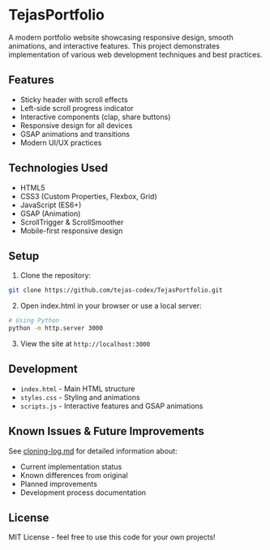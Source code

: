 # TejasPortfolio

A modern portfolio website showcasing responsive design, smooth animations, and interactive features. This project demonstrates implementation of various web development techniques and best practices.

## Features

- Sticky header with scroll effects
- Left-side scroll progress indicator
- Interactive components (clap, share buttons)
- Responsive design for all devices
- GSAP animations and transitions
- Modern UI/UX practices

## Technologies Used

- HTML5
- CSS3 (Custom Properties, Flexbox, Grid)
- JavaScript (ES6+)
- GSAP (Animation)
- ScrollTrigger & ScrollSmoother
- Mobile-first responsive design

## Setup

1. Clone the repository:
```bash
git clone https://github.com/tejas-codex/TejasPortfolio.git
```

2. Open index.html in your browser or use a local server:
```bash
# Using Python
python -m http.server 3000
```

3. View the site at `http://localhost:3000`

## Development

- `index.html` - Main HTML structure
- `styles.css` - Styling and animations
- `scripts.js` - Interactive features and GSAP animations

## Known Issues & Future Improvements

See [cloning-log.md](cloning-log.md) for detailed information about:
- Current implementation status
- Known differences from original
- Planned improvements
- Development process documentation

## License

MIT License - feel free to use this code for your own projects!